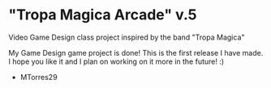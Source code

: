 # "Tropa Magica Arcade" v.5
Video Game Design class project inspired by the band "Tropa Magica"

My Game Design game project is done!
This is the first release I have made. I hope you like it and I plan on working on it more in the future! :)

- MTorres29
